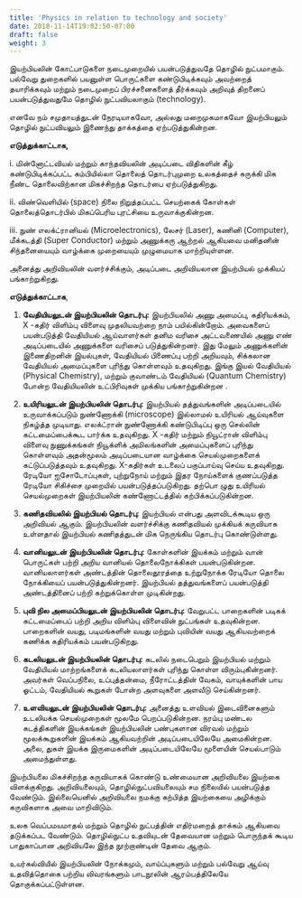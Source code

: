 ```yaml
---
title: 'Physics in relation to technology and society'
date: 2018-11-14T19:02:50-07:00
draft: false
weight: 3
---
```


இயற்பியலின் கோட்பாடுகளை நடைமுறையில்
பயன்படுத்துவதே தொழில் நுட்பமாகும்.
பல்வேறு துறைகளில் பயனுள்ள பொருட்களை
கண்டுபிடிக்கவும் அவற்றைத் தயாரிக்கவும்
மற்றும் நடைமுறைப் பிரச்சனைகளைத் தீர்க்கவும்
அறிவுத் திறனைப் பயன்படுத்துவதுமே தொழில்
நுட்பவியலாகும் (technology).

எனவே நம் சமுதாயத்துடன் நேரடியாகவோ,
அல்லது மறைமுகமாகவோ இயற்பியலும்
தொழில் நுட்பவியலும் இணைந்து தாக்கத்தை
ஏற்படுத்துகின்றன.

**எடுத்துக்காட்டாக,**

i. மின்னோட்டவியல் மற்றும் காந்தவியலின்
அடிப்படை விதிகளின் கீழ் கண்டுபிடிக்கப்பட்ட
கம்பியில்லா தொலைத் தொடர்புமுறை
உலகத்தைச் சுருக்கி மிக நீண்ட
தொலைவிற்கான மிகச்சிறந்த தொடர்பை
ஏற்படுத்துகிறது.

ii. விண்வெளியில் (space) நிலை நிறுத்தப்பட்ட
செயற்கைக் கோள்கள் தொலைத்தொடர்பில்
மிகப்பெரிய புரட்சியை உருவாக்குகின்றன.

iii. நுண் எலக்ட்ரானியல் (Microelectronics),
லேசர் (Laser), கணினி (Computer), மீக்கடத்தி
(Super Conductor) மற்றும் அணுக்கரு ஆற்றல்
ஆகியவை மனிதனின் சிந்தனையையும்
வாழ்க்கை முறையையும் முழுமையாக
மாற்றியுள்ளன.

அனைத்து அறிவியலின் வளர்ச்சிக்கும், அடிப்படை
அறிவியலான இயற்பியல் முக்கியப் பங்காற்றுகிறது.

**எடுத்துக்காட்டாக**,

1. **வேதியியலுடன் இயற்பியலின் தொடர்பு:**
இயற்பியலில் அணு அமைப்பு, கதிரியக்கம், X
-கதிர் விளிம்பு விளைவு முதலியவற்றை நாம்
பயில்கின்றோம். அவைகளைப் பயன்படுத்தி
வேதியியல் ஆய்வாளர்கள் தனிம வரிசை
அட்டவணையில் அணு எண் அடிப்படையில்
அணுக்களை வரிசைப் படுத்துகின்றனர். இது
மேலும் அணுக்களின் இணைதிறனின் இயல்புகள்,
வேதியியல் பிணைப்பு பற்றி அறியவும், சிக்கலான
வேதியியல் அமைப்புகளை புரிந்து கொள்ளவும்
உதவுகிறது. இங்கு இயல் வேதியியல் (Physical
Chemistry), மற்றும் குவாண்டம் வேதியியல்
(Quantum Chemistry) போன்ற வேதியியலின்
உட்பிரிவுகள் முக்கிய பங்காற்றுகின்றன .

2. **உயிரியலுடன் இயற்பியலின் தொடர்பு:**
இயற்பியல் தத்துவங்களின் அடிப்படையில்
உருவாக்கப்படும் நுண்ணோக்கி (microscope)
இல்லாமல் உயிரியல் ஆய்வுகளை நிகழ்த்த
முடியாது. எலக்ட்ரான் நுண்ணோக்கி கண்டுபிடிப்பு
ஒரு செல்லின் கட்டமைப்பைக்கூட பார்க்க
உதவுகிறது. X -கதிர் மற்றும் நியூட்ரான் விளிம்பு
விளைவு நுணுக்கங்கள் நியூக்ளிக் அமிலங்களின்
அமைப்புகளைப் புரிந்து கொள்ளவும் அதன்மூலம்
அடிப்படையான வாழ்க்கை செயல்முறைகளைக்
கட்டுப்படுத்தவும் உதவுகிறது. X-கதிர்கள்
உடலைப் பகுப்பாய்வு செய்ய உதவுகிறது. ரேடியோ
ஐசோடோப்புகள், புற்றுநோய் மற்றும் இதர
நோய்களைக் குணப்படுத்த ரேடியோ சிகிச்சை
முறையில் பயன்படுத்தப்படுகிறது. தற்பொ ழுது
உயிரியல் செயல்முறைகள் இயற்பியலின்
கண்ணோட்டத்தில் கற்பிக்கப்படுகின்றன.

3. **கணிதவியலில் இயற்பியல் தொடர்பு**: இயற்பியல் என்பது அளவிடக்கூடிய ஒரு அறிவியல் ஆகும்.
இயற்பியலின் வளர்ச்சிக்கு கணிதவியல் முக்கியக்
கருவியாக உள்ளதால் இயற்பியல் கணிதத்துடன்
மிக நெருங்கிய தொடர்பு கொண்டுள்ளது.

4. **வானியலுடன் இயற்பியலின் தொடர்பு:**
கோள்களின் இயக்கம் மற்றும் வான் பொருட்கள்
பற்றி அறிய வானியல் தொலைநோக்கிகள் பயன்படுகின்றன. வானியலாளர்கள் அண்டத்தின்
தொலைதூரத்தை உற்றுநோக்க ரேடியோ தொலை
நோக்கியைப் பயன்படுத்துகின்றனர். இயற்பியல்
தத்துவங்களைப் பயன்படுத்தி அண்டத்தினைப்
பற்றி கற்றுக்கொள்ள முடிகின்றது.

5. **புவி நில அமைப்பியலுடன் இயற்பியலின் தொடர்பு:**
வேறுபட்ட பாறைகளின் படிகக் கட்டமைப்பைப்
பற்றி அறிய விளிம்பு விளைவின் நுட்பங்கள்
உதவுகின்றன. பாறைகளின் வயது, படிமங்களின்
வயது மற்றும் புவியின் வயது ஆகியவற்றைக்
கணிக்க கதிரியக்கம் பயன்படுகிறது.

6. **கடலியலுடன் இயற்பியலின் தொடர்பு:**
கடலில்
நடைபெறும் இயற்பியல் மற்றும் வேதியியல்
மாற்றங்களைக் கடலியலாளர்கள் புரிந்து கொள்ள
விரும்புகின்றனர். அவர்கள் வெப்பநிலை,
உப்புத்தன்மை, நீரோட்டத்தின் வேகம்,
வாயுக்களின் பாய ஓட்டம், வேதியியல் கூறுகள்
போன்ற அளவுகளை அளவீடு செய்கின்றனர்.

7. **உளவியலுடன் இயற்பியலின் தொடர்பு:**
அனைத்து உளவியல் இடைவினைகளும்
உடலியக்க செயல்முறைகள் மூலமே
பெறப்படுகின்றன. நரம்பு மண்டல கடத்திகளின்
இயக்கங்கள் இயற்பியலின் பண்புகளான விரவல்
மற்றும் மூலக்கூறுகளின் இயக்கம் ஆகியவற்றின்
அடிப்படையிலேயே அமைகின்றன. அலை, துகள்
இயக்க இருமைகளின் அடிப்படையிலேயே
மூளையின் செயல்பாடும் அமைந்துள்ளது.

இயற்பியலை மிகச்சிறந்த கருவியாகக்
கொண்டு உண்மையான அறிவியலை
இயற்கை விளக்குகிறது. அறிவியலையும்,
தொழில்நுட்பவியலையும் சம நிலையில் பயன்படுத்த
வேண்டும். இல்லையெனில் அறிவியலை நமக்கு
கற்பித்த இயற்கையை அழிக்கும் கருவிகளாக
அவை மாறிவிடும்.

உலக வெப்பமயமாதல் மற்றும் தொழில்
நுட்பத்தின் எதிர்மறைத் தாக்கம் ஆகியவை
தடுக்கப்பட வேண்டும். தொழில்நுட்ப உதவியுடன்
தேவையான மற்றும் பொருந்தக் கூடிய
பாதுகாப்பான அறிவியலே இந்த நூற்றாண்டின்
தேவை ஆகும்.

உயர்கல்வியில் இயற்பியலின் நோக்கமும்,
வாய்ப்புகளும் மற்றும் பல்வேறு ஆய்வு உதவித்தொகை பற்றிய விவரங்களும் பாடநூலின்
ஆரம்பத்திலேயே தொகுக்கப்பட்டுள்ளன.



